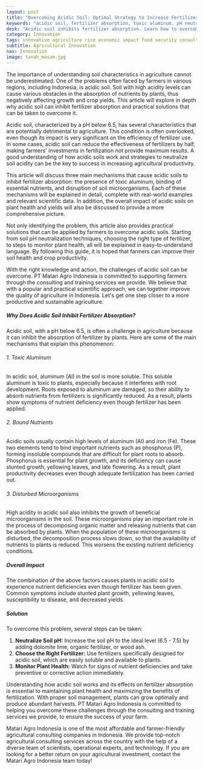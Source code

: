 ```yaml
---
layout: post
title: "Overcoming Acidic Soil: Optimal Strategy to Increase Fertilizer Absorption and Crop Productivity"
keywords: "acidic soil, fertilizer absorption, toxic aluminum, pH neutralization, agriculture, phosphorus, soil microorganisms, agricultural consultant, integrated agricultural training, PT Matari Agro Indonesia"
desk: "Acidic soil inhibits fertilizer absorption. Learn how to overcome this problem with effective strategies from PT Matari Agro Indonesia for optimal harvest results"
category: Innovation
tags: innovative agriculture rice economic impact food security consultant
subtitle: Agricultural Innovation
nav: Innovation
image: tanah_masam.jpg
---
```


The importance of understanding soil characteristics in agriculture cannot be underestimated. One of the problems often faced by farmers in various regions, including Indonesia, is acidic soil. Soil with high acidity levels can cause various obstacles in the absorption of nutrients by plants, thus negatively affecting growth and crop yields. This article will explore in depth why acidic soil can inhibit fertilizer absorption and practical solutions that can be taken to overcome it.

Acidic soil, characterized by a pH below 6.5, has several characteristics that are potentially detrimental to agriculture. This condition is often overlooked, even though its impact is very significant on the efficiency of fertilizer use. In some cases, acidic soil can reduce the effectiveness of fertilizers by half, making farmers' investments in fertilization not provide maximum results. A good understanding of how acidic soils work and strategies to neutralize soil acidity can be the key to success in increasing agricultural productivity.

This article will discuss three main mechanisms that cause acidic soils to inhibit fertilizer absorption: the presence of toxic aluminum, binding of essential nutrients, and disruption of soil microorganisms. Each of these mechanisms will be explained in detail, complete with real-world examples and relevant scientific data. In addition, the overall impact of acidic soils on plant health and yields will also be discussed to provide a more comprehensive picture.

Not only identifying the problem, this article also provides practical solutions that can be applied by farmers to overcome acidic soils. Starting from soil pH neutralization techniques, choosing the right type of fertilizer, to steps to monitor plant health, all will be explained in easy-to-understand language. By following this guide, it is hoped that farmers can improve their soil health and crop productivity.

With the right knowledge and action, the challenges of acidic soil can be overcome. PT Matari Agro Indonesia is committed to supporting farmers through the consulting and training services we provide. We believe that with a popular and practical scientific approach, we can together improve the quality of agriculture in Indonesia. Let's get one step closer to a more productive and sustainable agriculture.

##### Why Does Acidic Soil Inhibit Fertilizer Absorption?

Acidic soil, with a pH below 6.5, is often a challenge in agriculture because it can inhibit the absorption of fertilizer by plants. Here are some of the main mechanisms that explain this phenomenon:

###### 1. Toxic Aluminum

In acidic soil, aluminum (Al) in the soil is more soluble. This soluble aluminum is toxic to plants, especially because it interferes with root development. Roots exposed to aluminum are damaged, so their ability to absorb nutrients from fertilizers is significantly reduced. As a result, plants show symptoms of nutrient deficiency even though fertilizer has been applied.

###### 2. Bound Nutrients

Acidic soils usually contain high levels of aluminum (Al) and iron (Fe). These two elements tend to bind important nutrients such as phosphorus (P), forming insoluble compounds that are difficult for plant roots to absorb. Phosphorus is essential for plant growth, and its deficiency can cause stunted growth, yellowing leaves, and late flowering. As a result, plant productivity decreases even though adequate fertilization has been carried out.

###### 3. Disturbed Microorganisms

High acidity in acidic soil also inhibits the growth of beneficial microorganisms in the soil. These microorganisms play an important role in the process of decomposing organic matter and releasing nutrients that can be absorbed by plants. When the population of these microorganisms is disturbed, the decomposition process slows down, so that the availability of nutrients to plants is reduced. This worsens the existing nutrient deficiency conditions.

##### Overall Impact

The combination of the above factors causes plants in acidic soil to experience nutrient deficiencies even though fertilizer has been given. Common symptoms include stunted plant growth, yellowing leaves, susceptibility to disease, and decreased yields.

##### Solution

To overcome this problem, several steps can be taken:

1. **Neutralize Soil pH:** Increase the soil pH to the ideal level (6.5 - 7.5) by adding dolomite lime, organic fertilizer, or wood ash.
2. **Choose the Right Fertilizer:** Use fertilizers specifically designed for acidic soil, which are easily soluble and available to plants.
3. **Monitor Plant Health:** Watch for signs of nutrient deficiencies and take preventive or corrective action immediately.

Understanding how acidic soil works and its effects on fertilizer absorption is essential to maintaining plant health and maximizing the benefits of fertilization. With proper soil management, plants can grow optimally and produce abundant harvests. PT Matari Agro Indonesia is committed to helping you overcome these challenges through the consulting and training services we provide, to ensure the success of your farm.

Matari Agro Indonesia is one of the most affordable and farmer-friendly agricultural consulting companies in Indonesia. We provide top-notch agricultural consulting services across the country with the help of a diverse team of scientists, operational experts, and technology. If you are looking for a better return on your agricultural investment, contact the Matari Agro Indonesia team today!
